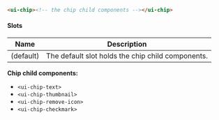 ```html
<ui-chip><!-- the chip child components --></ui-chip>
```

#### Slots

| Name      | Description                                       |
| --------- | ------------------------------------------------- |
| (default) | The default slot holds the chip child components. |

**Chip child components:**

- `<ui-chip-text>`
- `<ui-chip-thumbnail>`
- `<ui-chip-remove-icon>`
- `<ui-chip-checkmark>`
